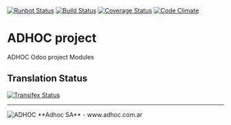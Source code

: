 [![Runbot Status](http://runbot.adhoc.com.ar/runbot/badge/flat/23/13.0.svg)](http://runbot.adhoc.com.ar/runbot/repo/github-com-ingadhoc-project-23)
[![Build Status](https://travis-ci.org/ingadhoc/project.svg?branch=13.0)](https://travis-ci.org/ingadhoc/project)
[![Coverage Status](https://coveralls.io/repos/ingadhoc/project/badge.png?branch=13.0)](https://coveralls.io/r/ingadhoc/project?branch=13.0)
[![Code Climate](https://codeclimate.com/github/ingadhoc/project/badges/gpa.svg)](https://codeclimate.com/github/ingadhoc/project)

# ADHOC project

ADHOC Odoo project Modules

[//]: # (addons)
[//]: # (end addons)

Translation Status
------------------
[![Transifex Status](https://www.transifex.com/projects/p/ingadhoc-project-13-0/chart/image_png)](https://www.transifex.com/projects/p/ingadhoc-project-13-0)

----

<img alt="ADHOC" src="http://fotos.subefotos.com/83fed853c1e15a8023b86b2b22d6145bo.png" />
**Adhoc SA** - www.adhoc.com.ar
